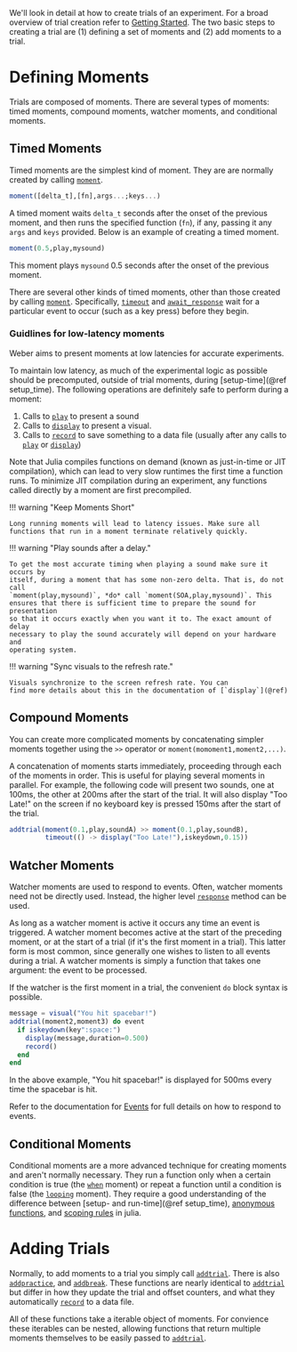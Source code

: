 We'll look in detail at how to create trials of an experiment. For a broad overview of trial creation refer to [Getting Started](start.md). The two basic steps to creating a trial are (1) defining a set of moments and (2) add moments to a trial. 

# Defining Moments

Trials are composed of moments. There are several types of moments: timed
moments, compound moments, watcher moments, and conditional moments.

## Timed Moments

Timed moments are the simplest kind of moment. They are are normally created by calling [`moment`](@ref).

```julia
moment([delta_t],[fn],args...;keys...)
```

A timed moment waits `delta_t` seconds after the onset of the previous moment, and
then runs the specified function (`fn`), if any, passing it any `args` and
`keys` provided. Below is an example of creating a timed moment.

```julia
moment(0.5,play,mysound)
```

This moment plays `mysound` 0.5 seconds after the onset of the previous moment.

There are several other kinds of timed moments, other than those created by
calling [`moment`](@ref). Specifically, [`timeout`](@ref) and
[`await_response`](@ref) wait for a particular event to occur (such as a key
press) before they begin.

### Guidlines for low-latency moments

Weber aims to present moments at low latencies for accurate experiments.

To maintain low latency, as much of the experimental logic as possible should be
precomputed, outside of trial moments, during [setup-time](@ref setup_time). The
following operations are definitely safe to perform during a moment:

1. Calls to [`play`](@ref) to present a sound
2. Calls to [`display`](@ref) to present a visual.
3. Calls to [`record`](@ref) to save something to a data file (usually after any calls
   to [`play`](@ref) or [`display`](@ref))

Note that Julia compiles functions on demand (known as just-in-time or JIT
compilation), which can lead to very slow runtimes the first time a function
runs.  To minimize JIT compilation during an experiment, any functions called
directly by a moment are first precompiled.

!!! warning "Keep Moments Short"

    Long running moments will lead to latency issues. Make sure all
    functions that run in a moment terminate relatively quickly.

!!! warning "Play sounds after a delay."

    To get the most accurate timing when playing a sound make sure it occurs by
    itself, during a moment that has some non-zero delta. That is, do not call
    `moment(play,mysound)`, *do* call `moment(SOA,play,mysound)`. This
    ensures that there is sufficient time to prepare the sound for presentation
    so that it occurs exactly when you want it to. The exact amount of delay
    necessary to play the sound accurately will depend on your hardware and
    operating system. 

!!! warning "Sync visuals to the refresh rate."

    Visuals synchronize to the screen refresh rate. You can 
    find more details about this in the documentation of [`display`](@ref)

## Compound Moments

You can create more complicated moments by concatenating simpler moments
together using the `>>` operator or `moment(momoment1,moment2,...)`.

A concatenation of moments starts immediately, proceeding through each of the
moments in order. This is useful for playing several moments in parallel. For
example, the following code will present two sounds, one at 100ms, the other at
200ms after the start of the trial. It will also display "Too Late!" on the
screen if no keyboard key is pressed 150ms after the start of the trial.

```julia
addtrial(moment(0.1,play,soundA) >> moment(0.1,play,soundB),
         timeout(() -> display("Too Late!"),iskeydown,0.15))
```

## Watcher Moments

Watcher moments are used to respond to events. Often, watcher moments need not
be directly used. Instead, the higher level [`response`](@ref) method can be used.

As long as a watcher moment is active it occurs any time an event is
triggered. A watcher moment becomes active at the start of the preceding moment,
or at the start of a trial (if it's the first moment in a trial). This latter
form is most common, since generally one wishes to listen to all events during a
trial. A watcher moments is simply a function that takes one argument: the event
to be processed.

If the watcher is the first moment in a trial, the convenient `do` block syntax is possible.

```julia
message = visual("You hit spacebar!")
addtrial(moment2,moment3) do event
  if iskeydown(key":space:")
    display(message,duration=0.500)
    record()
  end
end
```

In the above example, "You hit spacebar!" is displayed for 500ms every time the spacebar
is hit.

Refer to the documentation for [Events](event.md) for full details on how to respond to events.

## Conditional Moments

Conditional moments are a more advanced technique for creating moments and aren't normally necessary. They run a function only when a certain condition is true (the [`when`](@ref) moment) or repeat a function until a condition is false (the [`looping`](@ref) moment). They require a good understanding of the difference between [setup- and run-time](@ref setup_time), [anonymous functions](http://docs.julialang.org/en/stable/manual/functions/#anonymous-functions), and [scoping rules](http://docs.julialang.org/en/stable/manual/variables-and-scoping/) in julia.

# Adding Trials

Normally, to add moments to a trial you simply call [`addtrial`](@ref). There is also [`addpractice`](@ref), and [`addbreak`](@ref). These functions are nearly identical to [`addtrial`](@ref) but differ in how they update the trial and offset counters, and what they automatically [`record`](@ref) to a data file.

All of these functions take a iterable object of moments. For convience these iterables can be nested, allowing functions that return multiple moments themselves to be easily passed to [`addtrial`](@ref). 
